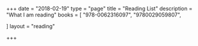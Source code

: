 
+++
date = "2018-02-19"
type = "page"
title = "Reading List"
description = "What I am reading"
books = [
    "978-0062316097", 
    "9780029059807",
    
]
layout = "reading"

+++
